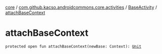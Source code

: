 [core](../../index.md) / [com.github.kacso.androidcommons.core.activities](../index.md) / [BaseActivity](index.md) / [attachBaseContext](./attach-base-context.md)

# attachBaseContext

`protected open fun attachBaseContext(newBase: Context): `[`Unit`](https://kotlinlang.org/api/latest/jvm/stdlib/kotlin/-unit/index.html)